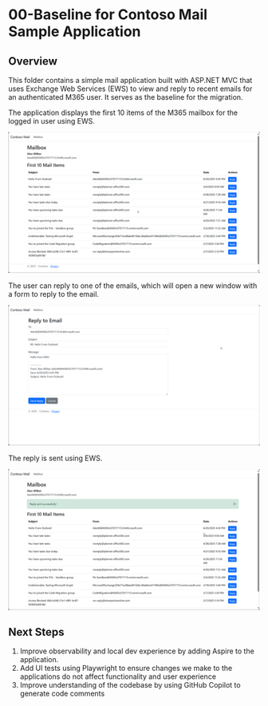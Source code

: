 # 00-Baseline for Contoso Mail Sample Application

## Overview

This folder contains a simple mail application built with ASP.NET MVC that uses Exchange Web Services (EWS) to view and reply to recent emails for an authenticated M365 user. It serves as the baseline for the migration.

The application displays the first 10 items of the M365 mailbox for the logged in user using EWS.

![Sample App Mailbox](../../../docs/images/Migration-App-Mailbox.png)

The user can reply to one of the emails, which will open a new window with a form to reply to the email. 

![Sample App Reply](../../../docs/images/Migration-App-Reply.png)

The reply is sent using EWS.

![Sample App Reply](../../../docs/images/Migration-App-SentMail.png)

## Next Steps

1. Improve observability and local dev experience by adding Aspire to the application.
1. Add UI tests using Playwright to ensure changes we make to the applications do not affect functionality and user experience
1. Improve understanding of the codebase by using GitHub Copilot to generate code comments
